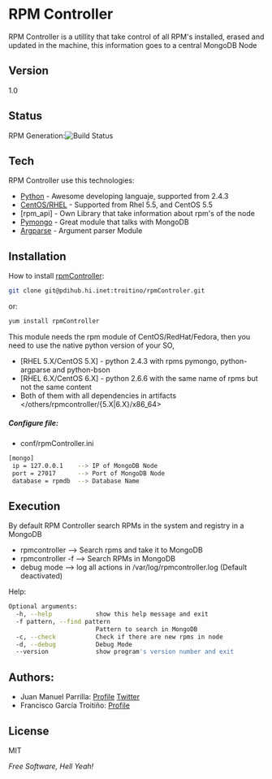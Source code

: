 RPM Controller
==============

RPM Controller is a utillity that take control of all RPM's installed, erased and updated in the machine, this information goes to a central MongoDB Node

Version
-------

1.0

Status
------

 RPM Generation:![Build Status](http://ci-smartm2m-01.hi.inet/hudson/view/RE/job/RE-rpm_controller-GenRPM/badge/icon)

Tech
----

RPM Controller use this technologies:

* [Python] - Awesome developing languaje, supported from 2.4.3 
* [CentOS/RHEL] - Supported from Rhel 5.5, and CentOS 5.5
* [rpm_api] - Own Library that take information about rpm's of the node
* [Pymongo] - Great module that talks with MongoDB
* [Argparse] - Argument parser Module

Installation
--------------
How to install [rpmController][1]:
```sh
git clone git@pdihub.hi.inet:troitino/rpmControler.git
```
or:
```sh
yum install rpmController
```

This module needs the rpm module of CentOS/RedHat/Fedora, then you need to use the native python version of your SO, 
* [RHEL 5.X/CentOS 5.X] - python 2.4.3 with rpms pymongo, python-argparse and python-bson
* [RHEL 6.X/CentOS 6.X] - python 2.6.6 with the same name of rpms but not the same content
* Both of them with all dependencies in artifacts </others/rpmcontroller/{5.X|6.X}/x86_64>

##### Configure file:

* conf/rpmController.ini

```sh
[mongo]
 ip = 127.0.0.1    --> IP of MongoDB Node
 port = 27017      --> Port of MongoDB Node
 database = rpmdb  --> Database Name
```

Execution
--------------
By default RPM Controller search RPMs in the system and registry in a MongoDB
* rpmcontroller --> Search rpms and take it to MongoDB
* rpmcontroller -f <pattern> --> Search RPMs in MongoDB
* debug mode --> log all actions in /var/log/rpmcontroller.log (Default deactivated)

Help:
```sh
Optional arguments:
  -h, --help            show this help message and exit
  -f pattern, --find pattern
                        Pattern to search in MongoDB
  -c, --check           Check if there are new rpms in node
  -d, --debug           Debug Mode
  --version             show program's version number and exit
```

Authors:
----
* Juan Manuel Parrilla: [Profile][JP_PDI] [Twitter][@kerbeross]
* Francisco García Troitiño: [Profile][FGT_PDI]


License
----

MIT

*Free Software, Hell Yeah!*

  [JP_PDI]: https://pdihub.hi.inet/jmp390
  [@kerbeross]: http://twitter.com/@kerbeross
  [FGT_PDI]: https://pdihub.hi.inet/troitino
  [1]: git@pdihub.hi.inet:troitino/rpmControler.git
  [Pymongo]: https://github.com/mongodb/mongo-python-driver
  [Argparse]: https://code.google.com/p/argparse
  [Python]: http://www.python.org/
  [CentOS/RHEL]: http://www.centos.org/
